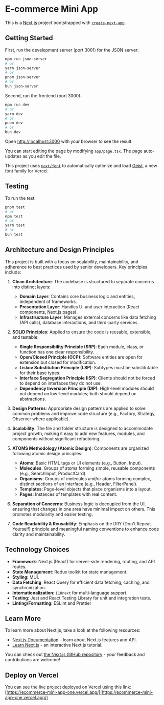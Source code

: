 # E-commerce Mini App

This is a [Next.js](https://nextjs.org) project bootstrapped with [`create-next-app`](https://nextjs.org/docs/app/api-reference/cli/create-next-app).

## Getting Started

First, run the development server (port 3001) for the JSON server:

```bash
npm run json-server
# or
yarn json-server
# or
pnpm json-server
# or
bun json-server
```

Second, run the frontend (port 3000):

```bash
npm run dev
# or
yarn dev
# or
pnpm dev
# or
bun dev
```

Open [http://localhost:3000](http://localhost:3000) with your browser to see the result.

You can start editing the page by modifying `app/page.tsx`. The page auto-updates as you edit the file.

This project uses [`next/font`](https://nextjs.org/docs/app/building-your-application/optimizing/fonts) to automatically optimize and load [Geist](https://vercel.com/font), a new font family for Vercel.

## Testing

To run the test:

```bash
pnpm test
# or
npm test
# or
yarn test
# or
bun test
```

## Architecture and Design Principles

This project is built with a focus on scalability, maintainability, and adherence to best practices used by senior developers. Key principles include:

1.  **Clean Architecture**: The codebase is structured to separate concerns into distinct layers:
    *   **Domain Layer**: Contains core business logic and entities, independent of frameworks.
    *   **Presentation Layer**: Handles UI and user interaction (React components, Next.js pages).
    *   **Infrastructure Layer**: Manages external concerns like data fetching (API calls), database interactions, and third-party services.

2.  **SOLID Principles**: Applied to ensure the code is reusable, extensible, and testable:
    *   **Single Responsibility Principle (SRP)**: Each module, class, or function has one clear responsibility.
    *   **Open/Closed Principle (OCP)**: Software entities are open for extension but closed for modification.
    *   **Liskov Substitution Principle (LSP)**: Subtypes must be substitutable for their base types.
    *   **Interface Segregation Principle (ISP)**: Clients should not be forced to depend on interfaces they do not use.
    *   **Dependency Inversion Principle (DIP)**: High-level modules should not depend on low-level modules; both should depend on abstractions.

3.  **Design Patterns**: Appropriate design patterns are applied to solve common problems and improve code structure (e.g., Factory, Strategy, Observer where applicable).

4.  **Scalability**: The file and folder structure is designed to accommodate project growth, making it easy to add new features, modules, and components without significant refactoring.

5.  **ATOMS Methodology (Atomic Design)**: Components are organized following atomic design principles:
    *   **Atoms**: Basic HTML tags or UI elements (e.g., Button, Input).
    *   **Molecules**: Groups of atoms forming simple, reusable components (e.g., SearchInput, ProductCard).
    *   **Organisms**: Groups of molecules and/or atoms forming complex, distinct sections of an interface (e.g., Header, FilterPanel).
    *   **Templates**: Page-level objects that place organisms into a layout.
    *   **Pages**: Instances of templates with real content.

6.  **Separation of Concerns**: Business logic is decoupled from the UI, ensuring that changes in one area have minimal impact on others. This promotes modularity and easier testing.

7.  **Code Readability & Reusability**: Emphasis on the DRY (Don't Repeat Yourself) principle and meaningful naming conventions to enhance code clarity and maintainability.

## Technology Choices

*   **Framework**: Next.js (React) for server-side rendering, routing, and API routes.
*   **State Management**: Redux toolkit for state management.
*   **Styling**: MUI.
*   **Data Fetching**: React Query for efficient data fetching, caching, and synchronization.
*   **Internationalization**: `i18next` for multi-language support.
*   **Testing**: Jest and React Testing Library for unit and integration tests.
*   **Linting/Formatting**: ESLint and Prettier

## Learn More

To learn more about Next.js, take a look at the following resources:

- [Next.js Documentation](https://nextjs.org/docs) - learn about Next.js features and API.
- [Learn Next.js](https://nextjs.org/learn) - an interactive Next.js tutorial.

You can check out [the Next.js GitHub repository](https://github.com/vercel/next.js) - your feedback and contributions are welcome!

## Deploy on Vercel

You can see the live project deployed on Vercel using this link: [https://ecommerce-mini-app-one.vercel.app/](https://ecommerce-mini-app-one.vercel.app/)


